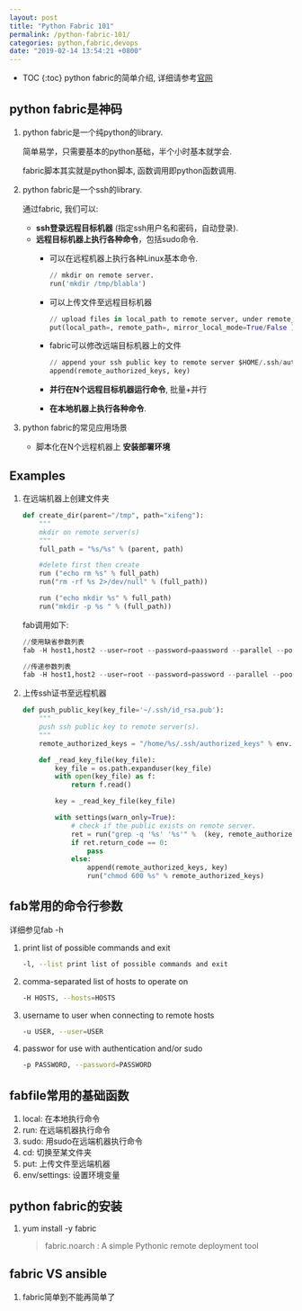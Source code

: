 ```yaml
---
layout: post
title: "Python Fabric 101"
permalink: /python-fabric-101/
categories: python,fabric,devops
date: "2019-02-14 13:54:21 +0800"
---
```


* TOC
{:toc}
python fabric的简单介绍, 详细请参考[官网](http://www.fabric.org)

## python fabric是神码

1. python fabric是一个纯python的library.

   简单易学，只需要基本的python基础，半个小时基本就学会.

   fabric脚本其实就是python脚本, 函数调用即python函数调用.

2. python fabric是一个ssh的library.
  
   通过fabric, 我们可以:
    * **ssh登录远程目标机器** (指定ssh用户名和密码，自动登录).
    * **远程目标机器上执行各种命令**，包括sudo命令.
      * 可以在远程机器上执行各种Linux基本命令.

        ~~~python
        // mkdir on remote server.
        run('mkdir /tmp/blabla')
        ~~~

      * 可以上传文件至远程目标机器

        ```python
        // upload files in local_path to remote server, under remote_path
        put(local_path=, remote_path=, mirror_local_mode=True/False )
        ```

      * fabric可以修改远端目标机器上的文件

        ```python
        // append your ssh public key to remote server $HOME/.ssh/authorized_keys
        append(remote_authorized_keys, key)
        ```

      * **并行在N个远程目标机器运行命令**, 批量+并行
      * **在本地机器上执行各种命令**.

3. python fabric的常见应用场景
    * 脚本化在N个远程机器上 **安装部署环境**

## Examples

1. 在远端机器上创建文件夹

    ```python
    def create_dir(parent="/tmp", path="xifeng"):
        """
        mkdir on remote server(s)
        """
        full_path = "%s/%s" % (parent, path)

        #delete first then create
        run ("echo rm %s" % full_path)
        run("rm -rf %s 2>/dev/null" % (full_path))

        run ("echo mkdir %s" % full_path)
        run("mkdir -p %s " % (full_path))
    ```

    fab调用如下:

    ```python
    //使用缺省参数列表
    fab -H host1,host2 --user=root --password=paassword --parallel --pool-size=8 create_dir

    //传递参数列表
    fab -H host1,host2 --user=root --password=password --parallel --pool-size=8 create_dir:path="/tmp"
    ```

2. 上传ssh证书至远程机器

    ```python
    def push_public_key(key_file='~/.ssh/id_rsa.pub'):
        """
        push ssh public key to remote server(s).
        """
        remote_authorized_keys = "/home/%s/.ssh/authorized_keys" % env.svc_user

        def _read_key_file(key_file):
            key_file = os.path.expanduser(key_file)
            with open(key_file) as f:
                return f.read()

            key = _read_key_file(key_file)

            with settings(warn_only=True):
                # check if the public exists on remote server.
                ret = run("grep -q '%s' '%s'" %  (key, remote_authorized_keys))
                if ret.return_code == 0:
                    pass
                else:
                    append(remote_authorized_keys, key)
                    run("chmod 600 %s" % remote_authorized_keys)
    ```

## fab常用的命令行参数

详细参见fab -h

1. print list of possible commands and exit

    ```bash
    -l, --list print list of possible commands and exit
    ```

2. comma-separated list of hosts to operate on

    ```bash
    -H HOSTS, --hosts=HOSTS
    ```

3. username to user when connecting to remote hosts

    ```bash
    -u USER, --user=USER
    ```

4. passwor for use with authentication and/or sudo

    ```bash
    -p PASSWORD, --password=PASSWORD
    ```

## fabfile常用的基础函数

1. local: 在本地执行命令
2. run: 在远端机器执行命令
3. sudo: 用sudo在远端机器执行命令
4. cd: 切换至某文件夹
5. put: 上传文件至远端机器
6. env/settings: 设置环境变量

## python fabric的安装

1. yum install -y fabric
    > fabric.noarch : A simple Pythonic remote deployment tool

## fabric VS ansible

1. fabric简单到不能再简单了